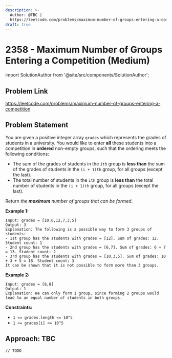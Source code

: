 ```yaml
---
description: >-
  Author: @TBC |
  https://leetcode.com/problems/maximum-number-of-groups-entering-a-competition
draft: true
---
```


# 2358 - Maximum Number of Groups Entering a Competition (Medium)

import SolutionAuthor from '@site/src/components/SolutionAuthor';

## Problem Link

https://leetcode.com/problems/maximum-number-of-groups-entering-a-competition

## Problem Statement

You are given a positive integer array `grades` which represents the grades of students in a university. You would like to enter **all** these students into a competition in **ordered** non-empty groups, such that the ordering meets the following conditions:

* The sum of the grades of students in the `ith` group is **less than** the sum of the grades of students in the `(i + 1)th` group, for all groups (except the last).
* The total number of students in the `ith` group is **less than** the total number of students in the `(i + 1)th` group, for all groups (except the last).

Return _the **maximum** number of groups that can be formed_.

**Example 1:**

```
Input: grades = [10,6,12,7,3,5]
Output: 3
Explanation: The following is a possible way to form 3 groups of students:
- 1st group has the students with grades = [12]. Sum of grades: 12. Student count: 1
- 2nd group has the students with grades = [6,7]. Sum of grades: 6 + 7 = 13. Student count: 2
- 3rd group has the students with grades = [10,3,5]. Sum of grades: 10 + 3 + 5 = 18. Student count: 3
It can be shown that it is not possible to form more than 3 groups.
```

**Example 2:**

```
Input: grades = [8,8]
Output: 1
Explanation: We can only form 1 group, since forming 2 groups would lead to an equal number of students in both groups.
```

**Constraints:**

* `1 <= grades.length <= 10^5`
* `1 <= grades[i] <= 10^5`

## Approach: TBC

<SolutionAuthor name="@TBC"/>

```
// TODO
```